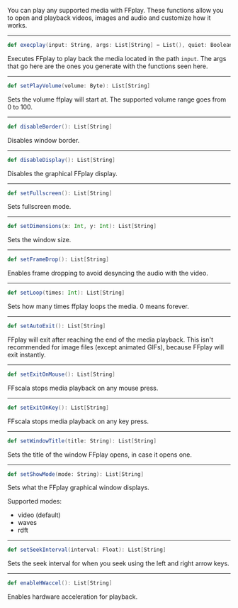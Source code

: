 You can play any supported media with FFplay. These functions allow you to open and playback videos, images and audio and customize how it works.

---

```scala
def execplay(input: String, args: List[String] = List(), quiet: Boolean = true, exec: String = "ffplay"): Int
```
Executes FFplay to play back the media located in the path ```input```. The args that go here are the ones you generate with the functions seen here.

---

```scala
def setPlayVolume(volume: Byte): List[String]
```
Sets the volume ffplay will start at. The supported volume range goes from 0 to 100.

---

```scala
def disableBorder(): List[String]
```
Disables window border.

---

```scala
def disableDisplay(): List[String]
```
Disables the graphical FFplay display.

---

```scala
def setFullscreen(): List[String]
```
Sets fullscreen mode.

---

```scala
def setDimensions(x: Int, y: Int): List[String]
```
Sets the window size.

---

```scala
def setFrameDrop(): List[String]
```
Enables frame dropping to avoid desyncing the audio with the video.

---

```scala
def setLoop(times: Int): List[String]
```
Sets how many times ffplay loops the media. 0 means forever.

---

```scala
def setAutoExit(): List[String]
```
FFplay will exit after reaching the end of the media playback. This isn't recommended for image files (except animated GIFs), because FFplay will exit instantly.

---

```scala
def setExitOnMouse(): List[String]
```
FFscala stops media playback on any mouse press.

---

```scala
def setExitOnKey(): List[String]
```
FFscala stops media playback on any key press.

---

```scala
def setWindowTitle(title: String): List[String]
```
Sets the title of the window FFplay opens, in case it opens one.

---

```scala
def setShowMode(mode: String): List[String]
```
Sets what the FFplay graphical window displays.

Supported modes:
* video (default)
* waves
* rdft

---

```scala
def setSeekInterval(interval: Float): List[String]
```
Sets the seek interval for when you seek using the left and right arrow keys.

---
```scala
def enableHWaccel(): List[String]
```
Enables hardware acceleration for playback.
